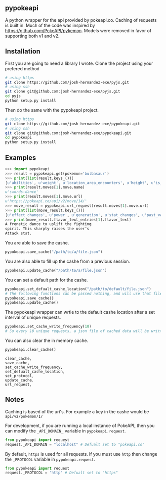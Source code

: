 ## pypokeapi
A python wrapper for the api provided by pokeapi.co. Caching of requests is built in. Much of the code was inspired by https://github.com/PokeAPI/pykemon. Models were removed in favor of supporting both v1 and v2.

## Installation

First you are going to need a library I wrote. Clone the project using your prefered method

```bash
# using https
git clone https://github.com/josh-hernandez-exe/pyjs.git
# using ssh
git clone git@github.com:josh-hernandez-exe/pyjs.git
cd pyjs
python setup.py install
```

Then do the same with the pypokeapi project.

```bash
# using https
git clone https://github.com/josh-hernandez-exe/pypokeapi.git
# using ssh
git clone git@github.com:josh-hernandez-exe/pypokeapi.git
cd pypokeapi
python setup.py install
```

## Examples

```python
>>> import pypokeapi
>>> result = pypokeapi.get(pokemon='bulbasaur')
>>> print(list(result.keys_()))
[u'abilities', u'weight', u'location_area_encounters', u'height', u'is_default', u'moves', u'base_experience', u'types', u'name', u'game_indices', u'stats', u'held_items', u'id', u'forms', u'species', u'order', u'sprites']
>>> print(result.moves[1].move.name)
u'swords-dance'
>>> print(result.moves[1].move.url)
u'https://pokeapi.co/api/v2/move/14/'
>>> move_result = pypokeapi.url_request(result.moves[1].move.url)
>>> print(list(move_result.keys_()))
[u'effect_changes', u'power', u'generation', u'stat_changes', u'past_values', u'meta', u'names', u'contest_combos', u'id', u'machines', u'name', u'pp', u'super_contest_effect', u'target', u'effect_entries', u'flavor_text_entries', u'effect_chance', u'contest_type', u'priority', u'damage_class', u'contest_effect', u'type', u'accuracy']
>>> print(move_result.flavor_text_entries[1].flavor_text)
A frenetic dance to uplift the fighting
spirit. This sharply raises the user’s
Attack stat.
```

You are able to save the cashe.

```python
pypokeapi.save_cache("/path/to/a/file.json")
```

You are also able to fill up the cashe from a previous session.

```python
pypokeapi.update_cache("/path/to/a/file.json")
```

You can set a default path for the cashe.

```python
pypokeapi.set_defualt_cashe_location("/path/to/default/file.json")
# The following functions can be passed nothing, and will use that file location.
pypokeapi.save_cache()
pypokeapi.update_cache()
```

The pypokeapi wrapper can wrtie to the default cashe location after a set interval of unique requests.

```python
pypokeapi.set_cache_write_frequency(10)
# So every 10 unique requests, a json file of cached data will be written to the defualt cashe location.
```

You can also clear the in memory cache.
```python
pypokeapi.clear_cache()
```

    clear_cache,
    save_cache,
    set_cache_write_frequency,
    set_defualt_cashe_location,
    set_protocol,
    update_cache,
    url_request,

## Notes

Caching is based of the uri's. For example a key in the cashe would be `api/v2/pokemon/1/`

For development, if you are running a local instance of PokeAPI, then you can modify the `_API_DOMAIN_` variable in `pypokeapi.request`.

```python
from pypokeapi import request
request._API_DOMAIN = "localhost" # Defualt set to "pokeapi.co"
```

By default, `https` is used for all requests. If you must use `http` then change the `_PROTOCOL` variable in `pypokeapi.request`.

```python
from pypokeapi import request
request._PROTOCOL = "http" # Defualt set to "https"
```